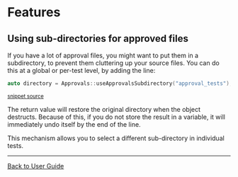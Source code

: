 <!--
This file was generate by MarkdownSnippets.
Source File: /doc/Features.source.md
To change this file edit the source file and then re-run the generation using either the dotnet global tool (https://github.com/SimonCropp/MarkdownSnippets#githubmarkdownsnippets) or using the api (https://github.com/SimonCropp/MarkdownSnippets#running-as-a-unit-test).
-->
<a id="top"></a>
# Features

## Using sub-directories for approved files

If you have a lot of approval files, you might want to put them in a subdirectory, to prevent them cluttering up your source files. You can do this at a global or per-test level, by adding the line:

<!-- snippet: use_subdirectory_in_main -->
```cpp
auto directory = Approvals::useApprovalsSubdirectory("approval_tests");
```
<sup>[snippet source](/ApprovalTests_Catch2_Tests/main.cpp#L9-L11)</sup>
<!-- endsnippet -->

The return value will restore the original directory when the object destructs. Because of this, if you do not store the result in a variable, it will immediately undo itself by the end of the line.

This mechanism allows you to select a different sub-directory in individual tests.


---

[Back to User Guide](README.md#top)
